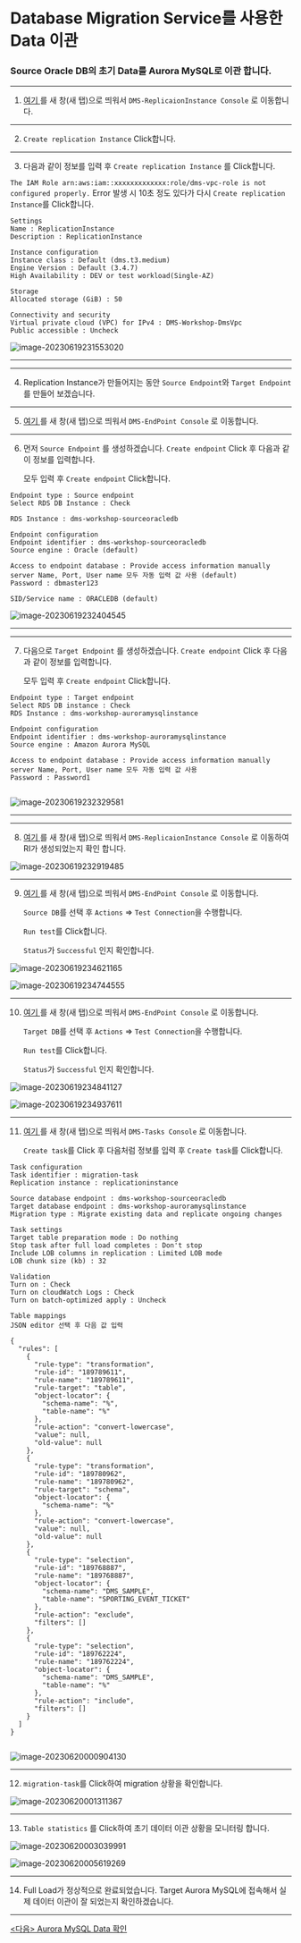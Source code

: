 # Database Migration Service를 사용한 Data 이관

###  Source Oracle DB의 초기 Data를 Aurora MySQL로 이관 합니다.



---

1. [여기 ](https://ap-northeast-2.console.aws.amazon.com/dms/v2/home?region=us-east-1#replicationInstances) 를 새 창(새 탭)으로 띄워서 `DMS-ReplicaionInstance Console` 로 이동합니다.



---

2. `Create replication Instance` Click합니다.



---

3. 다음과 같이 정보를 입력 후 `Create replication Instance` 를 Click합니다. 

`The IAM Role arn:aws:iam::xxxxxxxxxxxxx:role/dms-vpc-role is not configured properly.` Error 발생 시 10초 정도 있다가 다시 `Create replication Instance`를 Click합니다.

```
Settings
Name : ReplicationInstance
Description : ReplicationInstance

Instance configuration
Instance class : Default (dms.t3.medium)
Engine Version : Default (3.4.7)
High Availability : DEV or test workload(Single-AZ)

Storage
Allocated storage (GiB) : 50

Connectivity and security
Virtual private cloud (VPC) for IPv4 : DMS-Workshop-DmsVpc
Public accessible : Uncheck
```

![image-20230619231553020](images/image-20230619231553020.png)



---



---

4. Replication Instance가 만들어지는 동안 `Source Endpoint`와 `Target Endpoint`를 만들어 보겠습니다.



---

5. [여기 ](https://ap-northeast-2.console.aws.amazon.com/dms/v2/home?region=us-east-1#endpointList) 를 새 창(새 탭)으로 띄워서 `DMS-EndPoint Console` 로 이동합니다.



---

6. 먼저 `Source Endpoint` 를 생성하겠습니다. `Create endpoint` Click 후 다음과 같이 정보를 입력합니다.

   모두 입력 후 `Create endpoint` Click합니다.

```
Endpoint type : Source endpoint
Select RDS DB Instance : Check

RDS Instance : dms-workshop-sourceoracledb

Endpoint configuration
Endpoint identifier : dms-workshop-sourceoracledb
Source engine : Oracle (default)

Access to endpoint database : Provide access information manually
server Name, Port, User name 모두 자동 입력 값 사용 (default)
Password : dbmaster123

SID/Service name : ORACLEDB (default)
```

![image-20230619232404545](images/image-20230619232404545.png)



---



---

7. 다음으로  `Target Endpoint` 를 생성하겠습니다. `Create endpoint` Click 후 다음과 같이 정보를 입력합니다.

   모두 입력 후 `Create endpoint` Click합니다.

```
Endpoint type : Target endpoint
Select RDS DB instance : Check
RDS Instance : dms-workshop-auroramysqlinstance

Endpoint configuration
Endpoint identifier : dms-workshop-auroramysqlinstance
Source engine : Amazon Aurora MySQL

Access to endpoint database : Provide access information manually
server Name, Port, User name 모두 자동 입력 값 사용
Password : Password1


```

![image-20230619232329581](images/image-20230619232329581.png)



---



---

8. [여기 ](https://ap-northeast-2.console.aws.amazon.com/dms/v2/home?region=us-east-1#replicationInstances) 를 새 창(새 탭)으로 띄워서 `DMS-ReplicaionInstance Console` 로 이동하여 RI가 생성되었는지 확인 합니다.

![image-20230619232919485](images/image-20230619232919485.png)



---



9. [여기 ](https://ap-northeast-2.console.aws.amazon.com/dms/v2/home?region=us-east-1#endpointList) 를 새 창(새 탭)으로 띄워서 `DMS-EndPoint Console` 로 이동합니다.

   `Source DB`를 선택 후 `Actions` => `Test Connection`을 수행합니다.

   `Run test`를 Click합니다.

   `Status`가 `Successful` 인지 확인합니다.

![image-20230619234621165](images/image-20230619234621165.png)

![image-20230619234744555](images/image-20230619234744555.png)



---

10. [여기 ](https://ap-northeast-2.console.aws.amazon.com/dms/v2/home?region=us-east-1#endpointList) 를 새 창(새 탭)으로 띄워서 `DMS-EndPoint Console` 로 이동합니다.

    `Target DB`를 선택 후 `Actions` => `Test Connection`을 수행합니다.

    `Run test`를 Click합니다.

    `Status`가 `Successful` 인지 확인합니다.

![image-20230619234841127](images/image-20230619234841127.png)

![image-20230619234937611](images/image-20230619234937611.png)

---

11. [여기 ](https://ap-northeast-2.console.aws.amazon.com/dms/v2/home?region=us-east-1#tasks) 를 새 창(새 탭)으로 띄워서 `DMS-Tasks Console` 로 이동합니다.

    `Create task`를 Click 후 다음처럼 정보를 입력 후  `Create task`를 Click합니다.

```
Task configuration
Task identifier : migration-task
Replication instance : replicationinstance

Source database endpoint : dms-workshop-sourceoracledb
Target database endpoint : dms-workshop-auroramysqlinstance
Migration type : Migrate existing data and replicate ongoing changes

Task settings
Target table preparation mode : Do nothing
Stop task after full load completes : Don't stop
Include LOB columns in replication : Limited LOB mode
LOB chunk size (kb) : 32

Validation
Turn on : Check 
Turn on cloudWatch Logs : Check
Turn on batch-optimized apply : Uncheck

Table mappings 
JSON editor 선택 후 다음 값 입력

{
  "rules": [
    {
      "rule-type": "transformation",
      "rule-id": "189789611",
      "rule-name": "189789611",
      "rule-target": "table",
      "object-locator": {
        "schema-name": "%",
        "table-name": "%"
      },
      "rule-action": "convert-lowercase",
      "value": null,
      "old-value": null
    },
    {
      "rule-type": "transformation",
      "rule-id": "189780962",
      "rule-name": "189780962",
      "rule-target": "schema",
      "object-locator": {
        "schema-name": "%"
      },
      "rule-action": "convert-lowercase",
      "value": null,
      "old-value": null
    },
    {
      "rule-type": "selection",
      "rule-id": "189768887",
      "rule-name": "189768887",
      "object-locator": {
        "schema-name": "DMS_SAMPLE",
        "table-name": "SPORTING_EVENT_TICKET"
      },
      "rule-action": "exclude",
      "filters": []
    },
    {
      "rule-type": "selection",
      "rule-id": "189762224",
      "rule-name": "189762224",
      "object-locator": {
        "schema-name": "DMS_SAMPLE",
        "table-name": "%"
      },
      "rule-action": "include",
      "filters": []
    }
  ]
}


```

![image-20230620000904130](images/image-20230620000904130.png)



---

12. `migration-task`를 Click하여 migration 상황을 확인합니다.

![image-20230620001311367](images/image-20230620001311367.png)



---

13. `Table statistics` 를 Click하여 초기 데이터 이관 상황을 모니터링 합니다.

![image-20230620003039991](images/image-20230620003039991.png)



![image-20230620005619269](images/image-20230620005619269.png)

---

14. Full Load가 정상적으로 완료되었습니다. Target Aurora MySQL에 접속해서 실제 데이터 이관이 잘 되었는지 확인하겠습니다.



---



[<다음> Aurora MySQL Data 확인](./07.md)

















